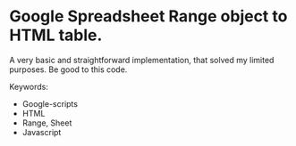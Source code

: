 Google Spreadsheet Range object to HTML table.
=========================================================================

A very basic and straightforward implementation, that solved
my limited purposes. Be good to this code.

Keywords:
 - Google-scripts
 - HTML
 - Range, Sheet
 - Javascript
